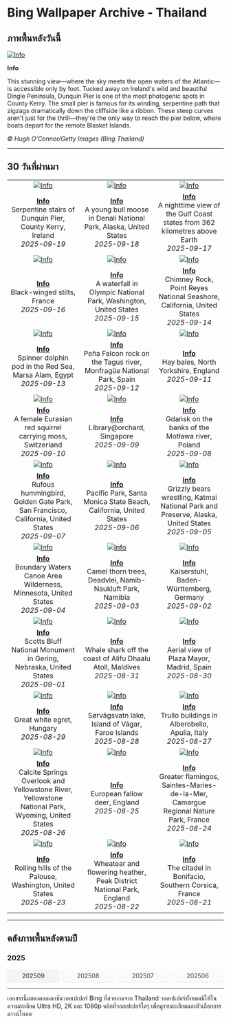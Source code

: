 # Bing Wallpaper Archive - Thailand

## ภาพพื้นหลังวันนี้

[![Info](https://www.bing.com/th?id=OHR.DunquinIreland_ROW8248282029_UHD.jpg&pid=hp&w=2560)](https://bing.codexun.com/th/detail/20250919)

**Info**

This stunning view—where the sky meets the open waters of the Atlantic—is accessible only by foot. Tucked away on Ireland's wild and beautiful Dingle Peninsula, Dunquin Pier is one of the most photogenic spots in County Kerry. The small pier is famous for its winding, serpentine path that zigzags dramatically down the cliffside like a ribbon. These steep curves aren't just for the thrill—they're the only way to reach the pier below, where boats depart for the remote Blasket Islands.

*© Hugh O'Connor/Getty Images (Bing Thailand)*

---

## 30 วันที่ผ่านมา

| | | |
|:---:|:---:|:---:|
| [![Info](https://www.bing.com/th?id=OHR.DunquinIreland_ROW8248282029_UHD.jpg&pid=hp&w=2560)](https://bing.codexun.com/th/detail/20250919) | [![Info](https://www.bing.com/th?id=OHR.YoungMoose_ROW0217187286_UHD.jpg&pid=hp&w=2560)](https://bing.codexun.com/th/detail/20250918) | [![Info](https://www.bing.com/th?id=OHR.OzoneEarth_ROW8045660515_UHD.jpg&pid=hp&w=2560)](https://bing.codexun.com/th/detail/20250917) | 
| **[Info](https://bing.codexun.com/th/detail/20250919)**<br>Serpentine stairs of Dunquin Pier, County Kerry, Ireland<br>*2025-09-19* | **[Info](https://bing.codexun.com/th/detail/20250918)**<br>A young bull moose in Denali National Park, Alaska, United States<br>*2025-09-18* | **[Info](https://bing.codexun.com/th/detail/20250917)**<br>A nighttime view of the Gulf Coast states from 362 kilometres above Earth<br>*2025-09-17* | 
| [![Info](https://www.bing.com/th?id=OHR.Echasse_ROW7944797323_UHD.jpg&pid=hp&w=2560)](https://bing.codexun.com/th/detail/20250916) | [![Info](https://www.bing.com/th?id=OHR.HohWaterfall_ROW7820858130_UHD.jpg&pid=hp&w=2560)](https://bing.codexun.com/th/detail/20250915) | [![Info](https://www.bing.com/th?id=OHR.PointReyesSeashore_ROW7684376877_UHD.jpg&pid=hp&w=2560)](https://bing.codexun.com/th/detail/20250914) | 
| **[Info](https://bing.codexun.com/th/detail/20250916)**<br>Black-winged stilts, France<br>*2025-09-16* | **[Info](https://bing.codexun.com/th/detail/20250915)**<br>A waterfall in Olympic National Park, Washington, United States<br>*2025-09-15* | **[Info](https://bing.codexun.com/th/detail/20250914)**<br>Chimney Rock, Point Reyes National Seashore, California, United States<br>*2025-09-14* | 
| [![Info](https://www.bing.com/th?id=OHR.SpinnerDolphins_ROW7589569967_UHD.jpg&pid=hp&w=2560)](https://bing.codexun.com/th/detail/20250913) | [![Info](https://www.bing.com/th?id=OHR.ExtremaduraJamon_ROW7444306308_UHD.jpg&pid=hp&w=2560)](https://bing.codexun.com/th/detail/20250912) | [![Info](https://www.bing.com/th?id=OHR.YorkshireHay_ROW7331770812_UHD.jpg&pid=hp&w=2560)](https://bing.codexun.com/th/detail/20250911) | 
| **[Info](https://bing.codexun.com/th/detail/20250913)**<br>Spinner dolphin pod in the Red Sea, Marsa Alam, Egypt<br>*2025-09-13* | **[Info](https://bing.codexun.com/th/detail/20250912)**<br>Peña Falcon rock on the Tagus river, Monfragüe National Park, Spain<br>*2025-09-12* | **[Info](https://bing.codexun.com/th/detail/20250911)**<br>Hay bales, North Yorkshire, England<br>*2025-09-11* | 
| [![Info](https://www.bing.com/th?id=OHR.SwissSquirrel_ROW7231297165_UHD.jpg&pid=hp&w=2560)](https://bing.codexun.com/th/detail/20250910) | [![Info](https://www.bing.com/th?id=OHR.OrchardLibrary_ROW7132062115_UHD.jpg&pid=hp&w=2560)](https://bing.codexun.com/th/detail/20250909) | [![Info](https://www.bing.com/th?id=OHR.BlueGdansk_ROW7036139554_UHD.jpg&pid=hp&w=2560)](https://bing.codexun.com/th/detail/20250908) | 
| **[Info](https://bing.codexun.com/th/detail/20250910)**<br>A female Eurasian red squirrel carrying moss, Switzerland<br>*2025-09-10* | **[Info](https://bing.codexun.com/th/detail/20250909)**<br>Library@orchard, Singapore<br>*2025-09-09* | **[Info](https://bing.codexun.com/th/detail/20250908)**<br>Gdańsk on the banks of the Motława river, Poland<br>*2025-09-08* | 
| [![Info](https://www.bing.com/th?id=OHR.RufousHummer_ROW6939671460_UHD.jpg&pid=hp&w=2560)](https://bing.codexun.com/th/detail/20250907) | [![Info](https://www.bing.com/th?id=OHR.SunsetPier_ROW6836711117_UHD.jpg&pid=hp&w=2560)](https://bing.codexun.com/th/detail/20250906) | [![Info](https://www.bing.com/th?id=OHR.WrestlingBears_ROW7780803769_UHD.jpg&pid=hp&w=2560)](https://bing.codexun.com/th/detail/20250905) | 
| **[Info](https://bing.codexun.com/th/detail/20250907)**<br>Rufous hummingbird, Golden Gate Park, San Francisco, California, United States<br>*2025-09-07* | **[Info](https://bing.codexun.com/th/detail/20250906)**<br>Pacific Park, Santa Monica State Beach, California, United States<br>*2025-09-06* | **[Info](https://bing.codexun.com/th/detail/20250905)**<br>Grizzly bears wrestling, Katmai National Park and Preserve, Alaska, United States<br>*2025-09-05* | 
| [![Info](https://www.bing.com/th?id=OHR.MinnesotaWaters_ROW7698043966_UHD.jpg&pid=hp&w=2560)](https://bing.codexun.com/th/detail/20250904) | [![Info](https://www.bing.com/th?id=OHR.DeadvleiTrees_ROW7595543784_UHD.jpg&pid=hp&w=2560)](https://bing.codexun.com/th/detail/20250903) | [![Info](https://www.bing.com/th?id=OHR.FieldKaiserstuhl_ROW2652237582_UHD.jpg&pid=hp&w=2560)](https://bing.codexun.com/th/detail/20250902) | 
| **[Info](https://bing.codexun.com/th/detail/20250904)**<br>Boundary Waters Canoe Area Wilderness, Minnesota, United States<br>*2025-09-04* | **[Info](https://bing.codexun.com/th/detail/20250903)**<br>Camel thorn trees, Deadvlei, Namib-Naukluft Park, Namibia<br>*2025-09-03* | **[Info](https://bing.codexun.com/th/detail/20250902)**<br>Kaiserstuhl, Baden-Württemberg, Germany<br>*2025-09-02* | 
| [![Info](https://www.bing.com/th?id=OHR.ScottsBluff_ROW7379733057_UHD.jpg&pid=hp&w=2560)](https://bing.codexun.com/th/detail/20250901) | [![Info](https://www.bing.com/th?id=OHR.MaldivesWhaleShark_ROW7272953722_UHD.jpg&pid=hp&w=2560)](https://bing.codexun.com/th/detail/20250831) | [![Info](https://www.bing.com/th?id=OHR.PlazaMayor_ROW7184279069_UHD.jpg&pid=hp&w=2560)](https://bing.codexun.com/th/detail/20250830) | 
| **[Info](https://bing.codexun.com/th/detail/20250901)**<br>Scotts Bluff National Monument in Gering, Nebraska, United States<br>*2025-09-01* | **[Info](https://bing.codexun.com/th/detail/20250831)**<br>Whale shark off the coast of Alifu Dhaalu Atoll, Maldives<br>*2025-08-31* | **[Info](https://bing.codexun.com/th/detail/20250830)**<br>Aerial view of Plaza Mayor, Madrid, Spain<br>*2025-08-30* | 
| [![Info](https://www.bing.com/th?id=OHR.WhiteEgret_ROW7082373076_UHD.jpg&pid=hp&w=2560)](https://bing.codexun.com/th/detail/20250829) | [![Info](https://www.bing.com/th?id=OHR.FaroeLake_ROW6981036463_UHD.jpg&pid=hp&w=2560)](https://bing.codexun.com/th/detail/20250828) | [![Info](https://www.bing.com/th?id=OHR.TrulliHouses_ROW6850250684_UHD.jpg&pid=hp&w=2560)](https://bing.codexun.com/th/detail/20250827) | 
| **[Info](https://bing.codexun.com/th/detail/20250829)**<br>Great white egret, Hungary<br>*2025-08-29* | **[Info](https://bing.codexun.com/th/detail/20250828)**<br>Sørvágsvatn lake, Island of Vágar, Faroe Islands<br>*2025-08-28* | **[Info](https://bing.codexun.com/th/detail/20250827)**<br>Trullo buildings in Alberobello, Apulia, Italy<br>*2025-08-27* | 
| [![Info](https://www.bing.com/th?id=OHR.YellowstoneRiver_ROW6734170781_UHD.jpg&pid=hp&w=2560)](https://bing.codexun.com/th/detail/20250826) | [![Info](https://www.bing.com/th?id=OHR.CervusDama_ROW6529475019_UHD.jpg&pid=hp&w=2560)](https://bing.codexun.com/th/detail/20250825) | [![Info](https://www.bing.com/th?id=OHR.Flamingos_ROW6320249671_UHD.jpg&pid=hp&w=2560)](https://bing.codexun.com/th/detail/20250824) | 
| **[Info](https://bing.codexun.com/th/detail/20250826)**<br>Calcite Springs Overlook and Yellowstone River, Yellowstone National Park, Wyoming, United States<br>*2025-08-26* | **[Info](https://bing.codexun.com/th/detail/20250825)**<br>European fallow deer, England<br>*2025-08-25* | **[Info](https://bing.codexun.com/th/detail/20250824)**<br>Greater flamingos, Saintes-Maries-de-la-Mer, Camargue Regional Nature Park, France<br>*2025-08-24* | 
| [![Info](https://www.bing.com/th?id=OHR.PalouseWA_ROW5952867460_UHD.jpg&pid=hp&w=2560)](https://bing.codexun.com/th/detail/20250823) | [![Info](https://www.bing.com/th?id=OHR.WheatearBird_ROW5756773054_UHD.jpg&pid=hp&w=2560)](https://bing.codexun.com/th/detail/20250822) | [![Info](https://www.bing.com/th?id=OHR.CitadelBonifacio_ROW5645693651_UHD.jpg&pid=hp&w=2560)](https://bing.codexun.com/th/detail/20250821) | 
| **[Info](https://bing.codexun.com/th/detail/20250823)**<br>Rolling hills of the Palouse, Washington, United States<br>*2025-08-23* | **[Info](https://bing.codexun.com/th/detail/20250822)**<br>Wheatear and flowering heather, Peak District National Park, England<br>*2025-08-22* | **[Info](https://bing.codexun.com/th/detail/20250821)**<br>The citadel in Bonifacio, Southern Corsica, France<br>*2025-08-21* | 


---

## คลังภาพพื้นหลังตามปี

### 2025
<div style="display: grid; grid-template-columns: repeat(auto-fit, minmax(80px, 1fr)); gap: 6px; margin: 12px 0;">
<a href="https://bing.codexun.com/th/archive/202509" style="padding: 6px 12px; font-size: 14px; border-radius: 6px; box-shadow: 0 1px 2px rgba(0,0,0,0.1); background-color: #f3f4f6; color: #374151; text-decoration: none; text-align: center; transition: background-color 0.2s ease; font-weight: 500;">202509</a>
<a href="https://bing.codexun.com/th/archive/202508" style="padding: 6px 12px; font-size: 14px; border-radius: 6px; box-shadow: 0 1px 2px rgba(0,0,0,0.1); background-color: #f9fafb; color: #374151; text-decoration: none; text-align: center; transition: background-color 0.2s ease;">202508</a>
<a href="https://bing.codexun.com/th/archive/202507" style="padding: 6px 12px; font-size: 14px; border-radius: 6px; box-shadow: 0 1px 2px rgba(0,0,0,0.1); background-color: #f9fafb; color: #374151; text-decoration: none; text-align: center; transition: background-color 0.2s ease;">202507</a>
<a href="https://bing.codexun.com/th/archive/202506" style="padding: 6px 12px; font-size: 14px; border-radius: 6px; box-shadow: 0 1px 2px rgba(0,0,0,0.1); background-color: #f9fafb; color: #374151; text-decoration: none; text-align: center; transition: background-color 0.2s ease;">202506</a>
</div>



---

เอกสารนี้แสดงคอลเลกชันวอลเปเปอร์ Bing ที่สวยงามจาก Thailand วอลเปเปอร์ทั้งหมดมีให้ในความละเอียด Ultra HD, 2K และ 1080p คลิกที่วอลเปเปอร์ใดๆ เพื่อดูรายละเอียดและตัวเลือกการดาวน์โหลด
